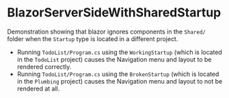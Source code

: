 # BlazorServerSideWithSharedStartup

Demonstration showing that blazor ignores components in the `Shared/` folder when the `Startup` type is located in a different project.

* Running `TodoList/Program.cs` using the `WorkingStartup` (which is located in the `TodoList` project) causes the Navigation menu and layout to be rendered correctly.
* Running `TodoList/Program.cs` using the `BrokenStartup` (which is located in the `Plumbing` project) causes the Navigation menu and layout to not be rendered at all.

